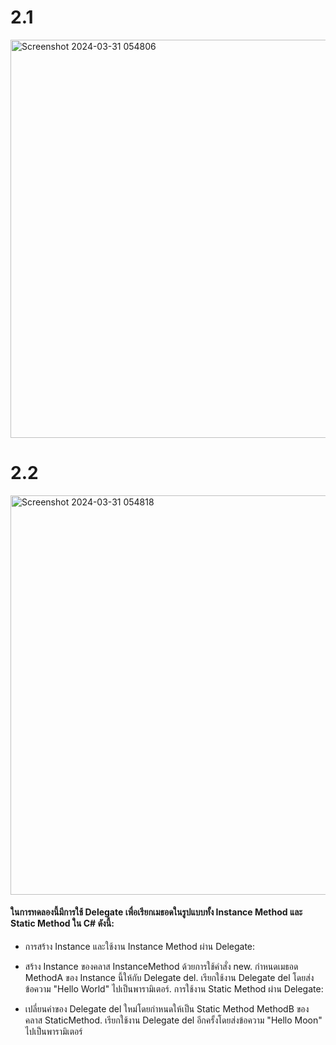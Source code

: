 # 2.1
<img width="637" alt="Screenshot 2024-03-31 054806" src="https://github.com/anndyyzzz/03376836-OOP-2566-Lab-15/assets/144866059/4448bce4-3a39-4aa4-9927-9736bfc25950">

# 2.2
<img width="639" alt="Screenshot 2024-03-31 054818" src="https://github.com/anndyyzzz/03376836-OOP-2566-Lab-15/assets/144866059/1d826283-abd8-4af5-9680-1d5f05eaa278">

#### ในการทดลองนี้มีการใช้ Delegate เพื่อเรียกเมธอดในรูปแบบทั้ง Instance Method และ Static Method ใน C# ดังนี้:

- การสร้าง Instance และใช้งาน Instance Method ผ่าน Delegate:

- สร้าง Instance ของคลาส InstanceMethod ด้วยการใช้คำสั่ง new.
กำหนดเมธอด MethodA ของ Instance นี้ให้กับ Delegate del.
เรียกใช้งาน Delegate del โดยส่งข้อความ "Hello World" ไปเป็นพารามิเตอร์.
การใช้งาน Static Method ผ่าน Delegate:

- เปลี่ยนค่าของ Delegate del ใหม่โดยกำหนดให้เป็น Static Method MethodB ของคลาส StaticMethod.
เรียกใช้งาน Delegate del อีกครั้งโดยส่งข้อความ "Hello Moon" ไปเป็นพารามิเตอร์
